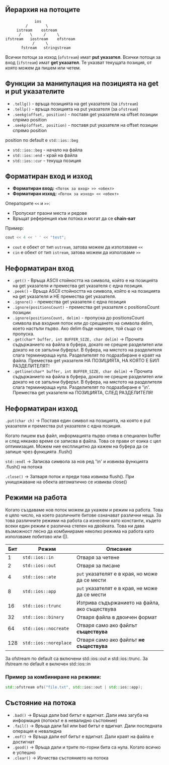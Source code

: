 ## Йерархия на потоците

```plaintext
             ios
         /        \
     istream    ostream
      /    \     /     \
ifstream   iostream    ofstream
            /     \
       fstream   stringstream
```

Всички потоци за изход (`ofstream`) имат **put указател**. Всички потоци за вход (`ifstream`) имат **get указател**. Те указват текущата позиция, от която можем да пишем или четем.

## Функции за манипулация на позицията на get и put указателите

- `.tellg()` - връща позицията на get указателя (за `ifstream`)
- `.tellp()` - връща позицията на put указателя (за `ofstream`)
- `.seekg(offset, position)` - поставя get указателя на offset позиции спрямо position
- `.seekp(offset, position)` - поставя put указателя на offset позиции спрямо position

position по default е `std::ios::beg`

- `std::ios::beg` - начало на файла
- `std::ios::end` - край на файла
- `std::ios::cur` - текуща позиция

## Форматиран вход и изход

- **Форматиран вход:** `<Поток за вход> >> <обект>`
- **Форматиран изход:** `<Поток за изход> << <обект>`

Операторите `<<` и `>>`:

- Пропускат празни места и редове
- Връщат референция към потока и могат да се **chain-ват**

Пример:

```cpp
cout << 4 << ' ' << "test";
```

- `cout` е обект от тип `ostream`, затова можем да използваме `<<`
- `cin` е обект от тип `istream`, затова можем да използваме `>>`

## Неформатиран вход

- `.get()` - Връща ASCII стойността на символа, който е на позицията на get указателя и премества get указателя с една позиция.
- `.peek()` - Връща ASCII стойността на символа, който е на позицията на get указателя и НЕ премества get указателя.
- `.ignore()` - премества get указателя с една позиция
- `.ignore(positionsCount)` - премества get указателя с positionsCount позиции
- `.ignore(positionsCount, delim)` - пропуска до positionsCount символа във входния поток или до срещането на символа delim, което настъпи първо. Ако delim бъде намерен, той също се пропуска.
- `.get(char* buffer, int BUFFER_SIZE, char delim)` -> Прочита съдържанието на файла в буфера, докато не
срещне разделител или докато не се запълни буферът. В буфера, на мястото на разделителя слага терминираща нула. Разделителят по подразбиране е краят на файла. Премества
get указателя НА ПОЗИЦИЯТА, НА КОЯТО Е БИЛ РАЗДЕЛИТЕЛЯТ!
- `.getline(char* buffer, int BUFFER_SIZE, char delim)` -> Прочита съдържанието на файла в буфера, докато не
срещне разделител или докато не се запълни буферът. В буфера, на мястото на разделителя
слага терминираща нула. Разделителят по подразбиране е '\n'. Премества get указателя на ПОЗИЦИЯТА, СЛЕД РАЗДЕЛИТЕЛЯ!


## Неформатиран изход

`.put(char ch)` -> Поставя един символ на позицията, на която е put указателя и премества put указателя с една позиция.

Когато пишем във файл, информацията първо отива в специален buffer и след някакво време се записва в файла. Това се прави от езика с цел оптимизация.
Можем ние експлицитно да кажем на буфера да се запише чрез функцията .flush()

`std::endl` -> Записва символа за нов ред '\n' и извиква функцията .flush() на потока

`.close()` -> Затваря поток и преди това извиква flush(). При унищожаване на обекта автоматично се извиква close()


## Режими на работа

Когато създаваме нов поток можем да укажем и режим на работа. Това е цяло число, на което различните битове означават различни неща. За това различните режими на работа
са изнесени като константи, където всеки един режим е различна степен на двойката. Това ни дава възможност лесно да комбинираме няколко режима на работа като използваме побитово или (|).

| Бит | Режим                 | Описание                                       |
| --- | --------------------- | ---------------------------------------------- |
| 1   | `std::ios::in`        | Отваря за четене                               |
| 2   | `std::ios::out`       | Отваря за писане                               |
| 4   | `std::ios::ate`       | `put` указателят е в края, но може да се мести |
| 8   | `std::ios::app`       | `put` указателят е в края, не може да се мести |
| 16  | `std::ios::trunc`     | Изтрива съдържанието на файла, ако съществува  |
| 32  | `std::ios::binary`    | Отваря файла в двоичен формат                  |
| 64  | `std::ios::nocreate`  | Отваря само ако файлът **съществува**          |
| 128 | `std::ios::noreplace` | Отваря само ако файлът **не съществува**       |

За ofstream по default са включени std::ios::out и std::ios::trunc.
За ifstream по default е включен std::ios::in

### Пример за комбиниране на режими:

```cpp
std::ofstream ofs("file.txt", std::ios::out | std::ios::app);
```

## Състояние на потока

- `.bad()` -> Връща дали bad битът е вдигнат. Дали има загуба на информация (потокът е в невалидно състояние)
- `.fail()` -> Връща дали fail или bad битът е вдигнат. Дали последната операция е невалидна
- `.eof()` -> Връща дали eof битът е вдигнат. Дали краят на файла е достигнат
- `.good()` -> Връща дали и трите по-горни бита са нула. Когато всичко е успешно
- `.clear()` -> Изчиства състоянието на потока


